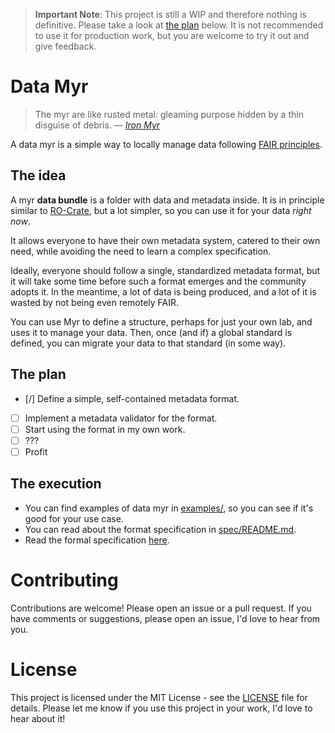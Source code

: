 > **Important Note**: This project is still a WIP and therefore nothing is definitive. Please take a look at [the plan](https://github.com/MrHedmad/data-myr#the-plan) below. It is not recommended to use it for production work, but you are welcome to try it out and give feedback.

# Data Myr
> The myr are like rusted metal: gleaming purpose hidden by a thin disguise of debris.
> — <cite> [Iron Myr](https://gatherer.wizards.com/Pages/Card/Details.aspx?multiverseid=194168) </cite>

A data myr is a simple way to locally manage data following [FAIR principles](https://www.go-fair.org/fair-principles/).

## The idea

A myr **data bundle** is a folder with data and metadata inside.
It is in principle similar to [RO-Crate](https://www.researchobject.org/ro-crate/), but a lot simpler, so you can use it for your data *right now*.

It allows everyone to have their own metadata system, catered to their own need, while avoiding the need to learn a complex specification.

Ideally, everyone should follow a single, standardized metadata format, but it will take some time before such a format emerges and the community adopts it.
In the meantime, a lot of data is being produced, and a lot of it is wasted by not being even remotely FAIR.

You can use Myr to define a structure, perhaps for just your own lab, and uses it to manage your data.
Then, once (and if) a global standard is defined, you can migrate your data to that standard (in some way).

## The plan
- [/] Define a simple, self-contained metadata format.
- [ ] Implement a metadata validator for the format.
- [ ] Start using the format in my own work.
- [ ] ???
- [ ] Profit

## The execution
- You can find examples of data myr in [examples/](examples/), so you can see if it's good for your use case.
- You can read about the format specification in [spec/README.md](spec/README.md).
- Read the formal specification [here](spec/specification.md).

# Contributing
Contributions are welcome! Please open an issue or a pull request. If you have comments or suggestions, please open an issue, I'd love to hear from you.

# License
This project is licensed under the MIT License - see the [LICENSE](LICENSE) file for details.
Please let me know if you use this project in your work, I'd love to hear about it!
